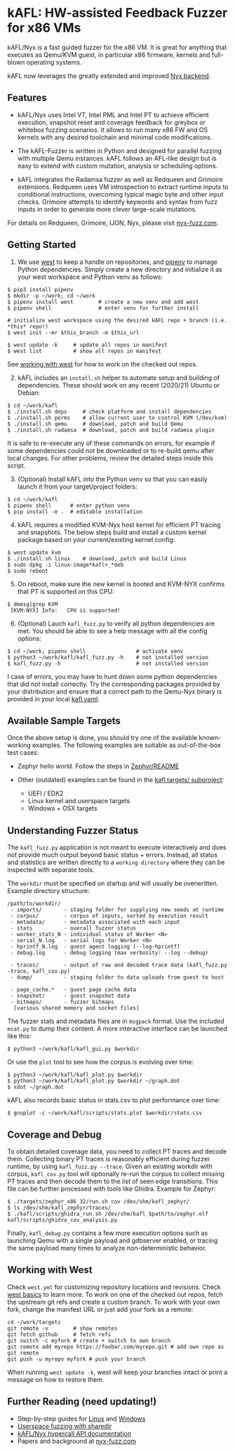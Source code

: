 # kAFL: HW-assisted Feedback Fuzzer for x86 VMs

kAFL/Nyx is a fast guided fuzzer for the x86 VM. It is great for anything that
executes as Qemu/KVM guest, in particular x86 firmware, kernels and full-blown
operating systems.

kAFL now leverages the greatly extended and improved [Nyx backend](https://nyx-fuzz.com).

## Features

- kAFL/Nyx uses Intel VT, Intel PML and Intel PT to achieve efficient execution,
  snapshot reset and coverage feedback for greybox or whitebox fuzzing scenarios.
  It allows to run many x86 FW and OS kernels with any desired toolchain and
  minimal code modifications.

- The kAFL-Fuzzer is written in Python and designed for parallel fuzzing with
  multiple Qemu instances. kAFL follows an AFL-like design but is easy to
  extend with custom mutation, analysis or scheduling options.

- kAFL integrates the Radamsa fuzzer as well as Redqueen and Grimoire extensions.
  Redqueen uses VM introspection to extract runtime inputs to conditional
  instructions, overcoming typical magic byte and other input checks. Grimoire
  attempts to identify keywords and syntax from fuzz inputs in order to generate
  more clever large-scale mutations.

For details on Redqueen, Grimoire, IJON, Nyx, please visit [nyx-fuzz.com](https://nyx-fuzz.com).

## Getting Started

1. We use [west](https://docs.zephyrproject.org/latest/guides/west/) to keep
   a handle on repositories, and [pipenv](https://pypi.org/project/pipenv/) to
   manage Python dependencies. Simply create a new directory and initialize it as
   your west workspace and Python venv as follows:

```
$ pip3 install pipenv
$ mkdir -p ~/work; cd ~/work
$ pipenv install west        # create a new venv and add west
$ pipenv shell               # enter venv for further install

# initialize west workspace using the desired kAFL repo + branch (i.e. *this* repo!)
$ west init --mr $this_branch -m $this_url

$ west update -k     # update all repos in manifest
$ west list          # show all repos in manifest
```

See [working with west](README.md#working-with-west) for how to work on the checked out repos.

2. kAFL includes an `install.sh` helper to automate setup and building of
   dependencies. These should work on any recent (2020/21) Ubuntu or Debian:

```
$ cd ~/work/kafl
$ ./install.sh deps     # check platform and install dependencies
$ ./install.sh perms    # allow current user to control KVM (/dev/kvm)
$ ./install.sh qemu     # download, patch and build Qemu
$ ./install.sh radamsa  # download, patch and build radamsa plugin
```

It is safe to re-execute any of these commands on errors, for example
if some dependencies could not be downloaded or to re-build qemu after
local changes. For other problems, review the detailed steps inside this script.

3. (Optional) Install kAFL into the Python venv so that you can
   easily launch it from your target/project folders:

```
$ cd ~/work/kafl
$ pipenv shell      # enter python venv
$ pip install -e .  # editable installation
```

4. kAFL requires a modified KVM-Nyx host kernel for efficient PT tracing and
   snapshots. The below steps build and install a custom kernel package based on
   your current/existing kernel config:

```
$ west update kvm
$ ./install.sh linux    # download, patch and build Linux
$ sudo dpkg -i linux-image*kafl+_*deb
$ sudo reboot
```

5. On reboot, make sure the new kernel is booted and KVM-NYX confirms that PT is
   supported on this CPU:

```
$ dmesg|grep KVM
 [KVM-NYX] Info:   CPU is supported!
```

6. (Optional) Lauch `kafl_fuzz.py` to verify all python dependencies are met.
   You should be able to see a help message with all the config options:

```
$ cd ~/work; pipenv shell                # activate venv
$ python3 ~/work/kafl/kafl_fuzz.py -h    # not installed version
$ kafl_fuzz.py -h                        # not installed version
```

I case of errors, you may have to hunt down some python dependencies that did
not install correctly. Try the corresponding packages provided by your
distribution and ensure that a correct path to the Qemu-Nyx binary is provided
in your local [kafl.yaml](kafl.yaml).


## Available Sample Targets

Once the above setup is done, you should try one of the available known-working
examples. The following examples are suitable as out-of-the-box test cases:

- Zephyr hello world. Follow the steps in
  [Zephyr/README](https://github.com/IntelLabs/kafl.targets/tree/master/zephyr_x86_32)

- Other (outdated) examples can be found in the [kafl.targets/ subproject](https://github.com/IntelLabs/kafl.targets/tree/master/):

  - UEFI / EDK2
  - Linux kernel and userspace targets
  - Windows + OSX targets


## Understanding Fuzzer Status

The `kafl_fuzz.py` application is not meant to execute interactively and does
not provide much output beyond basic status + errors. Instead, all status and
statistics are written directly to a `working directory` where they can be
inspected with separate tools.

 The `workdir` must be specified on startup and will usually be overwritten.
Example directory structure:

```
/path/to/workdir/
 - imports/       - staging folder for supplying new seeds at runtime
 - corpus/        - corpus of inputs, sorted by execution result
 - metadata/      - metadata associated with each input
 - stats          - overall fuzzer status
 - worker_stats_N - individual status of Worker <N>
 - serial_N.log   - serial logs for Worker <N>
 - hprintf_N.log  - guest agent logging (--log-hprintf)
 - debug.log      - debug logging (max verbosity: --log --debug)

 - traces/        - output of raw and decoded trace data (kafl_fuzz.py -trace, kafl_cov.py)
 - dump/          - staging folder to data uploads from guest to host

 - page_cache.*   - guest page cache data
 - snapshot/      - guest snapshot data
 - bitmaps/       - fuzzer bitmaps
  [various shared memory and socket files]
```

The fuzzer stats and metadata files are in `msgpack` format. Use the included `mcat.py`
to dump their content. A more interactive interface can be launched like this:

```
$ python3 ~/work/kafl/kafl_gui.py $workdir
```

Or use the `plot` tool to see how the corpus is evolving over time:

```
$ python3 ~/work/kafl/kafl_plot.py $workdir
$ python3 ~/work/kafl/kafl_plot.py $workdir ~/graph.dot
$ xdot ~/graph.dot
```

kAFL also records basic status in stats.csv to plot performance over time:

```
$ gnuplot -c ~/work/kafl/scripts/stats.plot $workdir/stats.csv
```

## Coverage and Debug

To obtain detailed coverage data, you need to collect PT traces and decode them.
Collecting binary PT traces is reasonably efficient during fuzzer runtime, by using
`kafl_fuzz.py --trace`. Given an existing workdir with corpus, `kafl_cov.py` tool
will optionally re-run the corpus to collect missing PT traces and then decode
them to the list of seen edge transitions. This file can be further processed
with tools like Ghidra. Example for Zephyr:

```
$ ./targets/zephyr_x86_32/run.sh cov /dev/shm/kafl_zephyr/
$ ls /dev/shm/kafl_zephyr/traces/
$ ./kafl/scripts/ghidra_run.sh /dev/shm/kafl $path/to/zephyr.elf kafl/scripts/ghidra_cov_analysis.py
```

Finally, `kafl_debug.py` contains a few more execution options such as launching Qemu with a single
payload and gdbserver enabled, or tracing the same payload many times to analyze non-deterministic behavior.


## Working with West

Check `west.yml` for customizing repository locations and revisions. Check [west
basics](https://docs.zephyrproject.org/latest/guides/west/basics.html) to learn
more. To work on one of the checked out repos, fetch the upstream git refs and
create a custom branch. To work with your own fork, change the manifest URL or
just add your fork as a remote:

```
cd ~/work/targets
git remote -v        # show remotes
git fetch github     # fetch refs
git switch -c myfork # create + switch to own branch
git remote add myrepo https://foobar.com/myrepo.git # add own repo as git remote
git push -u myrepo myfork # push your branch
```

When running `west update -k`, west will keep your branches intact or print
a message on how to restore them.


## Further Reading (need updating!)

* Step-by-step guides for [Linux](docs/linux_tutorial.md) and [Windows](docs/windows_tutorial.md)
* [Userspace fuzzing with sharedir](docs/sharedir_tutorial.md)
* [kAFL/Nyx hypercall API documentation](docs/hypercall_api.md)
* Papers and background at [nyx-fuzz.com](https://nyx-fuzz.com)

